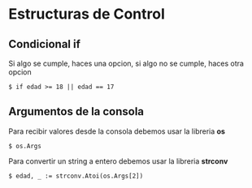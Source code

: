 Estructuras de Control
===

## Condicional if

Si algo se cumple, haces una opcion, si algo no se cumple, haces otra opcion

    $ if edad >= 18 || edad == 17

## Argumentos de la consola

Para recibir valores desde la consola debemos usar la libreria **os**

    $ os.Args

Para convertir un string a entero debemos usar la libreria **strconv**

    $ edad, _ := strconv.Atoi(os.Args[2])